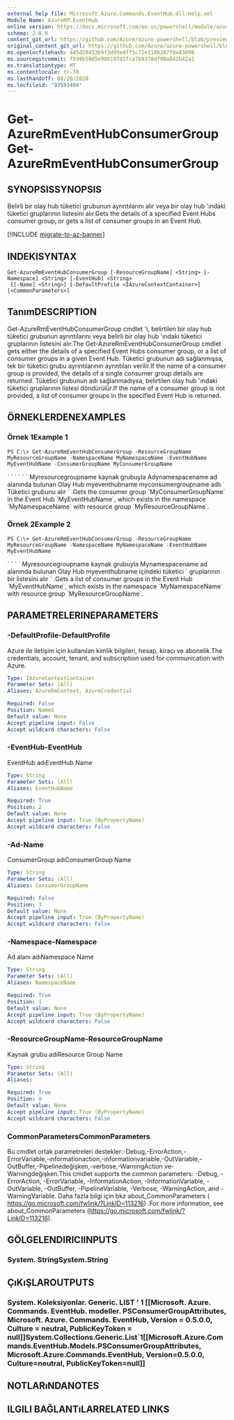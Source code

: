 ```yaml
---
external help file: Microsoft.Azure.Commands.EventHub.dll-Help.xml
Module Name: AzureRM.EventHub
online version: https://docs.microsoft.com/en-us/powershell/module/azurerm.eventhub/get-azurermeventhubconsumergroup
schema: 2.0.0
content_git_url: https://github.com/Azure/azure-powershell/blob/preview/src/ResourceManager/EventHub/Commands.EventHub/help/Get-AzureRmEventHubConsumerGroup.md
original_content_git_url: https://github.com/Azure/azure-powershell/blob/preview/src/ResourceManager/EventHub/Commands.EventHub/help/Get-AzureRmEventHubConsumerGroup.md
ms.openlocfilehash: 445d20453b9f3d99e4ff5c72e118b287f0a83898
ms.sourcegitcommit: f599b50d5e980197d1fca769378df90a842b42a1
ms.translationtype: MT
ms.contentlocale: tr-TR
ms.lasthandoff: 08/20/2020
ms.locfileid: "93593494"
---
```

# <span data-ttu-id="d4f59-101">Get-AzureRmEventHubConsumerGroup</span><span class="sxs-lookup"><span data-stu-id="d4f59-101">Get-AzureRmEventHubConsumerGroup</span></span>

## <span data-ttu-id="d4f59-102">SYNOPSIS</span><span class="sxs-lookup"><span data-stu-id="d4f59-102">SYNOPSIS</span></span>
<span data-ttu-id="d4f59-103">Belirli bir olay hub tüketici grubunun ayrıntılarını alır veya bir olay hub 'ındaki tüketici gruplarının listesini alır.</span><span class="sxs-lookup"><span data-stu-id="d4f59-103">Gets the details of a specified Event Hubs consumer group, or gets a list of consumer groups in an Event Hub.</span></span>

[!INCLUDE [migrate-to-az-banner](../../includes/migrate-to-az-banner.md)]

## <span data-ttu-id="d4f59-104">INDEKI</span><span class="sxs-lookup"><span data-stu-id="d4f59-104">SYNTAX</span></span>

```
Get-AzureRmEventHubConsumerGroup [-ResourceGroupName] <String> [-Namespace] <String> [-EventHub] <String>
 [[-Name] <String>] [-DefaultProfile <IAzureContextContainer>] [<CommonParameters>]
```

## <span data-ttu-id="d4f59-105">Tanım</span><span class="sxs-lookup"><span data-stu-id="d4f59-105">DESCRIPTION</span></span>
<span data-ttu-id="d4f59-106">Get-AzureRmEventHubConsumerGroup cmdlet 'i, belirtilen bir olay hub tüketici grubunun ayrıntılarını veya belirli bir olay hub 'ındaki tüketici gruplarının listesini alır.</span><span class="sxs-lookup"><span data-stu-id="d4f59-106">The Get-AzureRmEventHubConsumerGroup cmdlet gets either the details of a specified Event Hubs consumer group, or a list of consumer groups in a given Event Hub.</span></span>
<span data-ttu-id="d4f59-107">Tüketici grubunun adı sağlanmışsa, tek bir tüketici grubu ayrıntılarının ayrıntıları verilir.</span><span class="sxs-lookup"><span data-stu-id="d4f59-107">If the name of a consumer group is provided, the details of a single consumer group details are returned.</span></span>
<span data-ttu-id="d4f59-108">Tüketici grubunun adı sağlanmadıysa, belirtilen olay hub 'ındaki tüketici gruplarının listesi döndürülür.</span><span class="sxs-lookup"><span data-stu-id="d4f59-108">If the name of a consumer group is not provided, a list of consumer groups in the specified Event Hub is returned.</span></span>

## <span data-ttu-id="d4f59-109">ÖRNEKLERDEN</span><span class="sxs-lookup"><span data-stu-id="d4f59-109">EXAMPLES</span></span>

### <span data-ttu-id="d4f59-110">Örnek 1</span><span class="sxs-lookup"><span data-stu-id="d4f59-110">Example 1</span></span>
```
PS C:\> Get-AzureRmEventHubConsumerGroup -ResourceGroupName MyResourceGroupName -NamespaceName MyNamespaceName -EventHubName MyEventHubName -ConsumerGroupName MyConsumerGroupName
```

<span data-ttu-id="d4f59-111">\` \` \` \` \` \` Myresourcegroupname kaynak grubuyla Adynamespacename ad alanında bulunan Olay Hub myeventhubname myconsumergroupname adlı \` Tüketici grubunu alır \` .</span><span class="sxs-lookup"><span data-stu-id="d4f59-111">Gets the consumer group \`MyConsumerGroupName\` in the Event Hub \`MyEventHubName\`, which exists in the namespace \`MyNamespaceName\` with resource group \`MyResourceGroupName\`.</span></span>

### <span data-ttu-id="d4f59-112">Örnek 2</span><span class="sxs-lookup"><span data-stu-id="d4f59-112">Example 2</span></span>
```
PS C:\> Get-AzureRmEventHubConsumerGroup -ResourceGroupName MyResourceGroupName -NamespaceName MyNamespaceName -EventHubName MyEventHubName
```

<span data-ttu-id="d4f59-113">\` \` \` \` Myresourcegroupname kaynak grubuyla Mynamespacename ad alanında bulunan Olay Hub myeventhubname içindeki tüketici \` gruplarının bir listesini alır \` .</span><span class="sxs-lookup"><span data-stu-id="d4f59-113">Gets a list of consumer groups in the Event Hub \`MyEventHubName\`, which exists in the namespace \`MyNamespaceName\` with resource group \`MyResourceGroupName\`.</span></span>

## <span data-ttu-id="d4f59-114">PARAMETRELERINE</span><span class="sxs-lookup"><span data-stu-id="d4f59-114">PARAMETERS</span></span>

### <span data-ttu-id="d4f59-115">-DefaultProfile</span><span class="sxs-lookup"><span data-stu-id="d4f59-115">-DefaultProfile</span></span>
<span data-ttu-id="d4f59-116">Azure ile iletişim için kullanılan kimlik bilgileri, hesap, kiracı ve abonelik.</span><span class="sxs-lookup"><span data-stu-id="d4f59-116">The credentials, account, tenant, and subscription used for communication with Azure.</span></span>

```yaml
Type: IAzureContextContainer
Parameter Sets: (All)
Aliases: AzureRmContext, AzureCredential

Required: False
Position: Named
Default value: None
Accept pipeline input: False
Accept wildcard characters: False
```

### <span data-ttu-id="d4f59-117">-EventHub</span><span class="sxs-lookup"><span data-stu-id="d4f59-117">-EventHub</span></span>
<span data-ttu-id="d4f59-118">EventHub adı</span><span class="sxs-lookup"><span data-stu-id="d4f59-118">EventHub Name</span></span>

```yaml
Type: String
Parameter Sets: (All)
Aliases: EventHubName

Required: True
Position: 2
Default value: None
Accept pipeline input: True (ByPropertyName)
Accept wildcard characters: False
```

### <span data-ttu-id="d4f59-119">-Ad</span><span class="sxs-lookup"><span data-stu-id="d4f59-119">-Name</span></span>
<span data-ttu-id="d4f59-120">ConsumerGroup adı</span><span class="sxs-lookup"><span data-stu-id="d4f59-120">ConsumerGroup Name</span></span>

```yaml
Type: String
Parameter Sets: (All)
Aliases: ConsumerGroupName

Required: False
Position: 3
Default value: None
Accept pipeline input: True (ByPropertyName)
Accept wildcard characters: False
```

### <span data-ttu-id="d4f59-121">-Namespace</span><span class="sxs-lookup"><span data-stu-id="d4f59-121">-Namespace</span></span>
<span data-ttu-id="d4f59-122">Ad alanı adı</span><span class="sxs-lookup"><span data-stu-id="d4f59-122">Namespace Name</span></span>

```yaml
Type: String
Parameter Sets: (All)
Aliases: NamespaceName

Required: True
Position: 1
Default value: None
Accept pipeline input: True (ByPropertyName)
Accept wildcard characters: False
```

### <span data-ttu-id="d4f59-123">-ResourceGroupName</span><span class="sxs-lookup"><span data-stu-id="d4f59-123">-ResourceGroupName</span></span>
<span data-ttu-id="d4f59-124">Kaynak grubu adı</span><span class="sxs-lookup"><span data-stu-id="d4f59-124">Resource Group Name</span></span>

```yaml
Type: String
Parameter Sets: (All)
Aliases:

Required: True
Position: 0
Default value: None
Accept pipeline input: True (ByPropertyName)
Accept wildcard characters: False
```

### <span data-ttu-id="d4f59-125">CommonParameters</span><span class="sxs-lookup"><span data-stu-id="d4f59-125">CommonParameters</span></span>
<span data-ttu-id="d4f59-126">Bu cmdlet ortak parametreleri destekler:-Debug,-ErrorAction,-ErrorVariable,-ınformationaction,-ınformationvariable,-OutVariable,-OutBuffer,-Pipelinedeğişken,-verbose,-WarningAction ve-Warningdeğişken.</span><span class="sxs-lookup"><span data-stu-id="d4f59-126">This cmdlet supports the common parameters: -Debug, -ErrorAction, -ErrorVariable, -InformationAction, -InformationVariable, -OutVariable, -OutBuffer, -PipelineVariable, -Verbose, -WarningAction, and -WarningVariable.</span></span>
<span data-ttu-id="d4f59-127">Daha fazla bilgi için bkz about_CommonParameters ( https://go.microsoft.com/fwlink/?LinkID=113216) .</span><span class="sxs-lookup"><span data-stu-id="d4f59-127">For more information, see about_CommonParameters (https://go.microsoft.com/fwlink/?LinkID=113216).</span></span>

## <span data-ttu-id="d4f59-128">GÖLGELENDIRICI</span><span class="sxs-lookup"><span data-stu-id="d4f59-128">INPUTS</span></span>

### <span data-ttu-id="d4f59-129">System. String</span><span class="sxs-lookup"><span data-stu-id="d4f59-129">System.String</span></span>


## <span data-ttu-id="d4f59-130">ÇıKıŞLAR</span><span class="sxs-lookup"><span data-stu-id="d4f59-130">OUTPUTS</span></span>

### <span data-ttu-id="d4f59-131">System. Koleksiyonlar. Generic. LIST ' 1 [[Microsoft. Azure. Commands. EventHub. modeller. PSConsumerGroupAttributes, Microsoft. Azure. Commands. EventHub, Version = 0.5.0.0, Culture = neutral, PublicKeyToken = null]]</span><span class="sxs-lookup"><span data-stu-id="d4f59-131">System.Collections.Generic.List\`1[[Microsoft.Azure.Commands.EventHub.Models.PSConsumerGroupAttributes, Microsoft.Azure.Commands.EventHub, Version=0.5.0.0, Culture=neutral, PublicKeyToken=null]]</span></span>


## <span data-ttu-id="d4f59-132">NOTLARıNDA</span><span class="sxs-lookup"><span data-stu-id="d4f59-132">NOTES</span></span>

## <span data-ttu-id="d4f59-133">ILGILI BAĞLANTıLAR</span><span class="sxs-lookup"><span data-stu-id="d4f59-133">RELATED LINKS</span></span>
